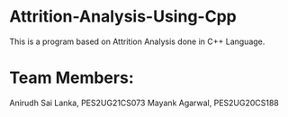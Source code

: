 # Attrition-Analysis-Using-Cpp
This is a program based on Attrition Analysis done in C++ Language.

# Team Members:
Anirudh Sai Lanka, PES2UG21CS073
Mayank Agarwal, PES2UG20CS188
